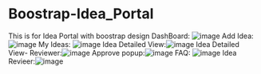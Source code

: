 # Boostrap-Idea_Portal
This is for Idea Portal with boostrap design
DashBoard:
![image](https://user-images.githubusercontent.com/113426534/195985750-d9fc9f17-1359-4f16-91b2-2986b70ad2a0.png)
Add Idea:
![image](https://user-images.githubusercontent.com/113426534/195985757-893b7f55-6fa8-43ab-aa77-5185a32698e2.png)
My Ideas:
![image](https://user-images.githubusercontent.com/113426534/195985772-6f4ec6cf-4755-497e-9ad9-95f77ec2097c.png)
Idea Detailed View:![image](https://user-images.githubusercontent.com/113426534/195985775-e1e7f963-2836-43d9-afc8-66fac7a51b0b.png)
Idea Detailed View- Reviewer:![image](https://user-images.githubusercontent.com/113426534/195985780-929b428c-c3ca-4231-9e84-feeb5e50923c.png)
Approve popup:![image](https://user-images.githubusercontent.com/113426534/195985788-394509c0-09ff-42eb-94bd-61ce306cb2a0.png)
FAQ: ![image](https://user-images.githubusercontent.com/113426534/195985796-895799dd-2ed6-4c93-8b71-cc3c3fe4d4d7.png)
Idea Revieer:![image](https://user-images.githubusercontent.com/113426534/195985801-4693b399-2d0c-4f0c-bcc0-458657eb0f2b.png)
